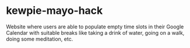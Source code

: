 # kewpie-mayo-hack
Website where users are able to populate empty time slots in their Google Calendar with suitable breaks like taking a drink of water, going on a walk, doing some meditation, etc.
